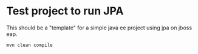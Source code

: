Test project to run JPA
========

This should be a "template" for a simple java ee project using jpa on jboss eap.

`mvn clean compile`
